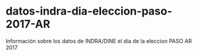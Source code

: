 # datos-indra-dia-eleccion-paso-2017-AR
Información sobre los datos de INDRA/DINE el día de la eleccion PASO AR 2017

